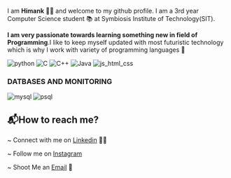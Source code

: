 I am **Himank** 👦🏻 and welcome to my github profile.
I am a 3rd year Computer Science student 📚 at Symbiosis Institute of Technology(SIT).

**I am very passionate towards learning something new in field of Programming**.I like to keep myself updated with most futuristic technology which is why I work with variety of programming languages 🚀


![python](https://user-images.githubusercontent.com/55919214/87273969-1a46c300-c4f8-11ea-8c11-cb706ae4e8f5.png)
![C](https://user-images.githubusercontent.com/55919214/87274349-30a14e80-c4f9-11ea-859e-f1191b77a287.png)
![C++](https://user-images.githubusercontent.com/55919214/87274351-326b1200-c4f9-11ea-9fa0-aed07c805dbd.png)
![Java](https://user-images.githubusercontent.com/55919214/87274410-53336780-c4f9-11ea-9a13-56c1852fe54b.png)
![js_html_css](https://user-images.githubusercontent.com/55919214/87274443-6b0aeb80-c4f9-11ea-850c-d5b1bb50dc80.png)

### DATBASES AND MONITORING

![mysql](https://user-images.githubusercontent.com/55919214/87274509-88d85080-c4f9-11ea-94c8-3ed052af5d85.png)
![psql](https://user-images.githubusercontent.com/55919214/87274532-94c41280-c4f9-11ea-8d2d-92ddda81ee06.png)

## 📬How to reach me?

~ Connect with me on [Linkedin](https://www.linkedin.com/in/himank-jain-08b1791a7/) 🤵🏻

~ Follow me on [Instagram](https://www.instagram.com/callme____hj/?hl=en) 

~ Shoot Me an [Email](https://github.com/Himank-J) 📧
